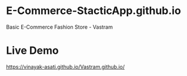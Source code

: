 # E-Commerce-StacticApp.github.io
Basic E-Commerce Fashion Store - Vastram
# Live Demo
https://vinayak-asati.github.io/Vastram.github.io/
